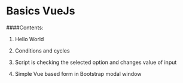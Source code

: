 # Basics VueJs

####Contents:

1. Hello World

2. Conditions and cycles

3. Script is checking the selected option and changes value of input

4. Simple Vue based form in Bootstrap modal window

